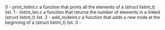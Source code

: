 0 - print_listint.c
	a function that prints all the elements of a (struct listint_t) list.
1 - listint_len.c
	a function that returns the number of elements in a linked (struct listint_t) list.
2 - add_nodeint.c
	a function that adds a new node at the beginning of a (struct listint_t) list.
3 -
	
